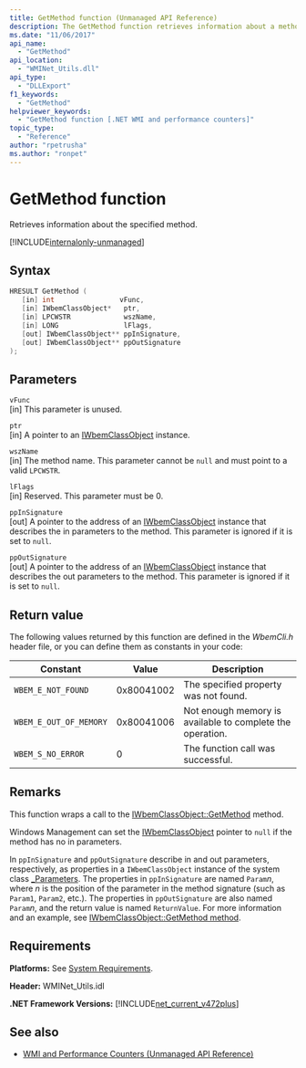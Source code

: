 ```yaml
---
title: GetMethod function (Unmanaged API Reference)
description: The GetMethod function retrieves information about a method.
ms.date: "11/06/2017"
api_name:
  - "GetMethod"
api_location:
  - "WMINet_Utils.dll"
api_type:
  - "DLLExport"
f1_keywords:
  - "GetMethod"
helpviewer_keywords:
  - "GetMethod function [.NET WMI and performance counters]"
topic_type:
  - "Reference"
author: "rpetrusha"
ms.author: "ronpet"
---
```


# GetMethod function

Retrieves information about the specified method.

[!INCLUDE[internalonly-unmanaged](../../../../includes/internalonly-unmanaged.md)]

## Syntax

```cpp
HRESULT GetMethod (
   [in] int                vFunc,
   [in] IWbemClassObject*   ptr,
   [in] LPCWSTR             wszName,
   [in] LONG                lFlags,
   [out] IWbemClassObject** ppInSignature,
   [out] IWbemClassObject** ppOutSignature
);
```

## Parameters

`vFunc`\
[in] This parameter is unused.

`ptr`\
[in] A pointer to an [IWbemClassObject](/windows/desktop/api/wbemcli/nn-wbemcli-iwbemclassobject) instance.

`wszName`\
[in] The method name. This parameter cannot be `null` and must point to a valid `LPCWSTR`.

`lFlags`\
[in] Reserved. This parameter must be 0.

`ppInSignature`\
[out] A pointer to the address of an [IWbemClassObject](/windows/desktop/api/wbemcli/nn-wbemcli-iwbemclassobject) instance that describes the in parameters to the method. This parameter is ignored if it is set to `null`.

`ppOutSignature`\
[out] A pointer to the address of an [IWbemClassObject](/windows/desktop/api/wbemcli/nn-wbemcli-iwbemclassobject) instance that describes the out parameters to the method. This parameter is ignored if it is set to `null`.

## Return value

The following values returned by this function are defined in the *WbemCli.h* header file, or you can define them as constants in your code:

|Constant  |Value  |Description  |
|---------|---------|---------|
|`WBEM_E_NOT_FOUND` | 0x80041002 | The specified property was not found. |
|`WBEM_E_OUT_OF_MEMORY` | 0x80041006 | Not enough memory is available to complete the operation. |
|`WBEM_S_NO_ERROR` | 0 | The function call was successful.  |

## Remarks

This function wraps a call to the [IWbemClassObject::GetMethod](/windows/desktop/api/wbemcli/nf-wbemcli-iwbemclassobject-getmethod) method.

Windows Management can set the [IWbemClassObject](/windows/desktop/api/wbemcli/nn-wbemcli-iwbemclassobject) pointer to `null` if the method has no in parameters.

In `ppInSignature` and `ppOutSignature` describe in and out parameters, respectively, as properties in a `IWbemClassObject` instance of the system class [_Parameters](/windows/desktop/WmiSdk/--parameters). The properties in `ppInSignature` are named `Param`*n*, where *n* is the position of the parameter in the method signature (such as `Param1`, `Param2`, etc.). The properties in `ppOutSignature` are also named `Param`*n*, and the return value is named `ReturnValue`. For more information and an example, see [IWbemClassObject::GetMethod method](/windows/desktop/api/wbemcli/nf-wbemcli-iwbemclassobject-getmethod).

## Requirements

**Platforms:** See [System Requirements](../../../../docs/framework/get-started/system-requirements.md).

**Header:** WMINet_Utils.idl

**.NET Framework Versions:** [!INCLUDE[net_current_v472plus](../../../../includes/net-current-v472plus.md)]

## See also

- [WMI and Performance Counters (Unmanaged API Reference)](index.md)
